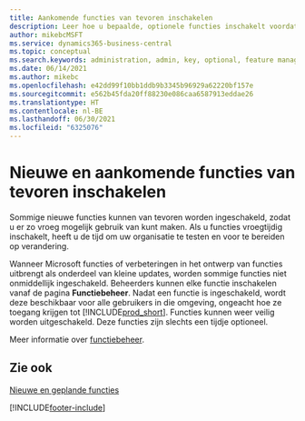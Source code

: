 ```yaml
---
title: Aankomende functies van tevoren inschakelen
description: Leer hoe u bepaalde, optionele functies inschakelt voordat ze verplicht worden.
author: mikebcMSFT
ms.service: dynamics365-business-central
ms.topic: conceptual
ms.search.keywords: administration, admin, key, optional, feature management, early access, preview
ms.date: 06/14/2021
ms.author: mikebc
ms.openlocfilehash: e42dd99f10bb1ddb9b3345b96929a62220bf157e
ms.sourcegitcommit: e562b45fda20ff88230e086caa6587913eddae26
ms.translationtype: HT
ms.contentlocale: nl-BE
ms.lasthandoff: 06/30/2021
ms.locfileid: "6325076"
---
```

# <a name="enabling-new-and-upcoming-features-ahead-of-time"></a>Nieuwe en aankomende functies van tevoren inschakelen

Sommige nieuwe functies kunnen van tevoren worden ingeschakeld, zodat u er zo vroeg mogelijk gebruik van kunt maken. Als u functies vroegtijdig inschakelt, heeft u de tijd om uw organisatie te testen en voor te bereiden op verandering.

Wanneer Microsoft functies of verbeteringen in het ontwerp van functies uitbrengt als onderdeel van kleine updates, worden sommige functies niet onmiddellijk ingeschakeld. Beheerders kunnen elke functie inschakelen vanaf de pagina **Functiebeheer**. Nadat een functie is ingeschakeld, wordt deze beschikbaar voor alle gebruikers in die omgeving, ongeacht hoe ze toegang krijgen tot [!INCLUDE[prod_short](includes/prod_short.md)]. Functies kunnen weer veilig worden uitgeschakeld. Deze functies zijn slechts een tijdje optioneel.

Meer informatie over [functiebeheer](/dynamics365/business-central/dev-itpro/administration/feature-management).  

## <a name="see-also"></a>Zie ook

[Nieuwe en geplande functies](/dynamics365-release-plan/2021wave1/)  


[!INCLUDE[footer-include](includes/footer-banner.md)]